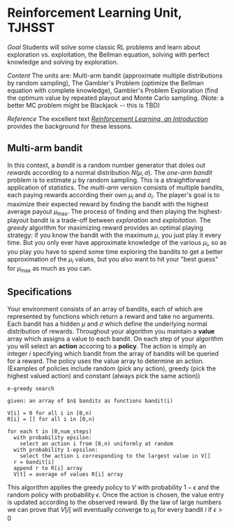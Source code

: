 # Reinforcement Learning Unit, TJHSST

*Goal* Students will solve some classic RL problems and learn about exploration vs. exploitation, the Bellman equation, solving with perfect knowledge and solving by exploration.

*Content* The units are: Multi-arm bandit (approximate multiple distributions by random sampling), The Gambler's Problem (optimize the Bellman equation with complete knowledge), Gambler's Problem Exploration (find the optimum value by repeated playout and Monte Carlo sampling. (Note: a better MC problem might be Blackjack -- this is TBD)

*Reference* The excellent text [*Reinforcement Learning, an Introduction*](http://incompleteideas.net/book/RLbook2020.pdf) provides the background for these lessons.

## Multi-arm bandit

In this context, a *bandit* is a random number generator that doles out *rewards* according to a normal distribution $N(\mu,\sigma)$. The *one-arm bandit* problem is to estimate $\mu$ by random sampling. This is a straightforward application of statistics. The *multi-arm* version consists of multiple bandits, each paying rewards according their own $\mu_i$ and $\sigma_i$. The player's goal is to maximize their expected reward by finding the bandit with the highest average payout $\mu_{\mbox{max}}$. The process of finding and then playing the highest-playout bandit is a trade-off between *exploration* and *exploitation*. The *greedy* algorithm for maximizing reward provides an optimal playing strategy: if you know the bandit with the maximum $\mu$, you just play it every time. But you only ever have approximate knowledge of the various $\mu_i$, so as you play you have to spend some time exploring the bandits to get a better approximation of the $\mu_i$ values, but you also want to hit your "best guess" for $\mu_{\mbox{max}}$ as much as you can.

## Specifications

Your environment consists of an array of bandits, each of which are represented by functions which return a reward and take no arguments. Each bandit has a hidden $\mu$ and $\sigma$ which define the underlying normal distribution of rewards. Throughout your algorithm you maintain a **value** array which assigns a value to each bandit. On each step of your algorithm you will select an **action** accoring to a **policy**. The action is simply an integer $i$ specifying which bandit from the array of bandits will be queried for a reward. The policy uses the value array to determine an action. (Examples of policies include random (pick any action), greedy (pick the highest valued action) and constant (always pick the same action))

    e-greedy search

    given: an array of $n$ bandits as functions bandit(i)

    V[i] = 0 for all i in [0,n)
    R[i] = [] for all i in [0,n)

    for each t in [0,num_steps)
      with probability epsilon:
        select an action i from [0,n) uniformly at random
      with probability 1-epsilon:
        select the action i corresponding to the largest value in V[]
      r = bandit[i]
      append r to R[i] array
      V[t] = average of values R[i] array

This algorithm applies the greedy policy to $V$ with probability $1-\epsilon$ and the random policy with probability $\epsilon$. Once the action is chosen, the value entry is updated according to the observed reward. By the law of large numbers we can prove that $V[i]$ will eventually converge to $\mu_i$ for every bandit $i$ if $\epsilon > 0$

